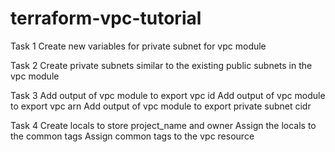 # terraform-vpc-tutorial

Task 1
Create new variables for private subnet for vpc module

Task 2
Create private subnets similar to the existing public subnets in the vpc module

Task 3
Add output of vpc module to export vpc id
Add output of vpc module to export vpc arn
Add output of vpc module to export private subnet cidr

Task 4
Create locals to store project_name and owner
Assign the locals to the common tags
Assign common tags to the vpc resource

